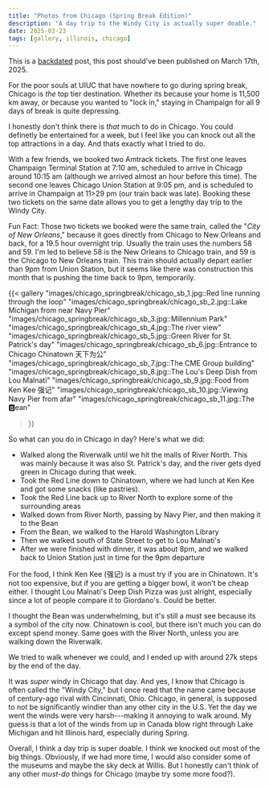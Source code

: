 ```yaml
---
title: "Photos from Chicago (Spring Break Edition)"
description: "A day trip to the Windy City is actually super doable."
date: 2025-03-23
tags: [gallery, illinois, chicago]
---
```


This is a [backdated](backdate) post, this post should've been published on March 17th, 2025.

For the poor souls at UIUC that have nowhere to go during spring break, Chicago is *the* top tier destination. Whether its because your home is 11,500 km away, or because you wanted to "lock in," staying in Champaign for all 9 days of break is quite depressing.

I honestly don't think there is *that* much to do in Chicago. You could definetly be entertained for a week, but I feel like you can knock out all the top attractions in a day. And thats exactly what I tried to do. 

With a few friends, we booked two Amtrack tickets. The first one leaves Champaign Terminal Station at 7:10 am, scheduled to arrive in Chicagp around 10:15 am (although we arrived almost an hour before this time). The second one leaves Chicago Union Station at 9:05 pm, and is scheduled to arrive in Champaign at 11>29 pm (our train back was late). Booking these two tickets on the same date allows you to get a lengthy day trip to the Windy City.

Fun Fact: Those two tickets we booked were the same train, called the "*City of New Orleans*," because it goes directly from Chicago to New Orleans and back, for a 19.5 hour overnight trip. Usually the train uses the numbers 58 and 59. I'm led to believe 58 is the New Orleans to Chicago train, and 59 is the Chicago to New Orleans train. This train should actually depart earlier than 9pm from Union Station, but it seems like there was construction this month that is pushing the time back to 9pm, temporarily.

{{< gallery
  "images/chicago_springbreak/chicago_sb_1.jpg::Red line running through the loop"
  "images/chicago_springbreak/chicago_sb_2.jpg::Lake Michigan from near Navy Pier"
  "images/chicago_springbreak/chicago_sb_3.jpg::Millennium Park"
  "images/chicago_springbreak/chicago_sb_4.jpg::The river view"
  "images/chicago_springbreak/chicago_sb_5.jpg::Green River for St. Patrick's day"
  "images/chicago_springbreak/chicago_sb_6.jpg::Entrance to Chicago Chinatown 天下为公"
  "images/chicago_springbreak/chicago_sb_7.jpg::The CME Group building"
  "images/chicago_springbreak/chicago_sb_8.jpg::The Lou's Deep Dish from Lou Malnati"
  "images/chicago_springbreak/chicago_sb_9.jpg::Food from Ken Kee 强记"
  "images/chicago_springbreak/chicago_sb_10.jpg::Viewing Navy Pier from afar"
  "images/chicago_springbreak/chicago_sb_11.jpg::The 🅱️ean"
>}}

So what can you do in Chicago in day? Here's what we did:
- Walked along the Riverwalk until we hit the malls of River North. This was mainly because it was also St. Patrick's day, and the river gets dyed green in Chicago during that week. 
- Took the Red Line down to Chinatown, where we had lunch at Ken Kee and got some snacks (like pastries).
- Took the Red Line back up to River North to explore some of the surrounding areas
- Walked down from River North, passing by Navy Pier, and then making it to the Bean
- From the Bean, we walked to the Harold Washington Library
- Then we walked south of State Street to get to Lou Malnati's
- After we were finished with dinner, it was about 8pm, and we walked back to Union Station just in time for the 9pm departure

For the food, I think Ken Kee (强记) is a must try if you are in Chinatown. It's not too expensive, but if you are getting a bigger bowl, it won't be cheap either. I thought Lou Malnati's Deep Dish Pizza was just alright, especially since a lot of people compare it to Giordano's. Could be better.

I thought the Bean was underwhelming, but it's still a must see because its a symbol of the city now. Chinatown is cool, but there isn't much you can do except spend money. Same goes with the River North, unless you are walking down the Riverwalk.

We tried to walk whenever we could, and I ended up with around 27k steps by the end of the day.

It was *super* windy in Chicago that day. And yes, I know that Chicago is often called the "Windy City," but I once read that the name came because of century-ago rival with Cincinnati, Ohio. Chicago, in general, is supposed to not be significantly windier than any other city in the U.S. Yet the day we went the winds were very harsh---making it annoying to walk around. My guess is that a lot of the winds from up in Canada blow right through Lake Michigan and hit Illinois hard, especially during Spring.


Overall, I think a day trip is super doable. I think we knocked out most of the big things. Obviously, if we had more time, I would also consider some of the museums and maybe the sky deck at Willis. But I honestly can't think of any other *must-do* things for Chicago (maybe try some more food?).